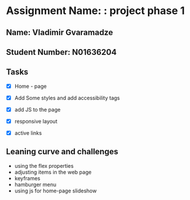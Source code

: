 # Assignment Name: : project phase 1 

## Name: Vladimir Gvaramadze

## Student Number: N01636204

## Tasks

- [x] Home - page

- [x] Add Some styles and add accessibility tags

- [x] add JS to the page

- [x] responsive layout

- [x] active links

## Leaning curve and challenges

- using the flex properties
- adjusting items in the web page
- keyframes 
- hamburger menu
- using js for home-page slideshow